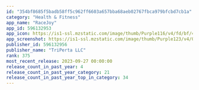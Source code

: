 ```yaml
---
id: "354bf8685f5badb58ff5c962ff6603a657bba68aeb02767fbca979bfcbd7cb1a"
category: "Health & Fitness"
app_name: "RaceJoy"
app_id: 596132953
app_icon: https://is1-ssl.mzstatic.com/image/thumb/Purple116/v4/fd/bf/49/fdbf4994-b8bd-369e-859b-ba6d556b9e82/AppIcon-0-0-1x_U007emarketing-0-0-0-7-0-0-sRGB-0-0-0-GLES2_U002c0-512MB-85-220-0-0.png/1024x1024bb.png
app_screenshot: https://is1-ssl.mzstatic.com/image/thumb/Purple123/v4/05/20/39/052039a5-556e-038f-a26a-202f48c49243/pr_source.png/1242x2688bb.png
publisher_id: 596132956
publisher_name: "TriPerta LLC"
rank: 375
most_recent_release: 2023-09-27 00:00:00
release_count_in_past_year: 4
release_count_in_past_year_category: 21
release_count_in_past_year_top_in_category: 34
---
```

